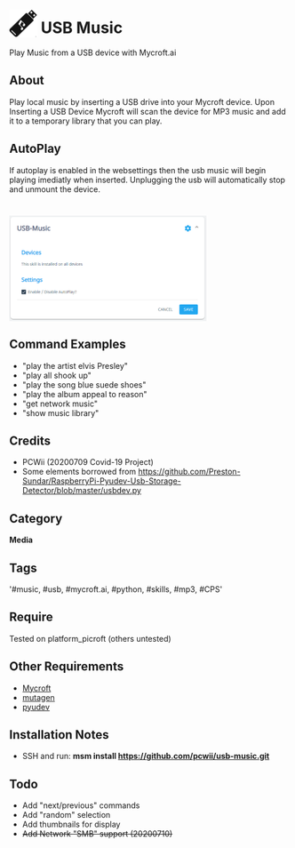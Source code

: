 # <img src='/images/usbmusic.png' card_color='#40DBB0' width='50' height='50' style='vertical-align:bottom'/> USB Music
Play Music from a USB device with Mycroft.ai

## About 
Play local music by inserting a USB drive into your Mycroft device. Upon Inserting a USB Device Mycroft
will scan the device for MP3 music and add it to a temporary library that you can play. 
## AutoPlay
If autoplay is enabled in the websettings then the usb music will begin playing imediatly when inserted.
Unplugging the usb will automatically stop and unmount the device.
# <img src='/images/settings.png' card_color='#40DBB0' width='355' height='190' style='vertical-align:bottom'/>
## Command Examples
* "play the artist elvis Presley"
* "play all shook up"
* "play the song blue suede shoes"
* "play the album appeal to reason"
* "get network music"
* "show music library"


## Credits 
* PCWii (20200709 Covid-19 Project)
* Some elements borrowed from https://github.com/Preston-Sundar/RaspberryPi-Pyudev-Usb-Storage-Detector/blob/master/usbdev.py
## Category
**Media**
## Tags
'#music, #usb, #mycroft.ai, #python, #skills, #mp3, #CPS'
## Require 
Tested on platform_picroft (others untested) 
## Other Requirements
- [Mycroft](https://docs.mycroft.ai/installing.and.running/installation)
- [mutagen](https://mutagen.readthedocs.io/en/latest/)
- [pyudev](https://pyudev.readthedocs.io/en/latest/)
## Installation Notes
- SSH and run: <b>msm install https://github.com/pcwii/usb-music.git</b>
## Todo
- Add "next/previous" commands
- Add "random" selection
- Add thumbnails for display
- ~~Add Network "SMB" support (20200710)~~
